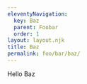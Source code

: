 ```yaml
---
eleventyNavigation:
  key: Baz
  parent: Foobar
  order: 1
layout: layout.njk
title: Baz
permalink: foo/bar/baz/
---
```


Hello Baz